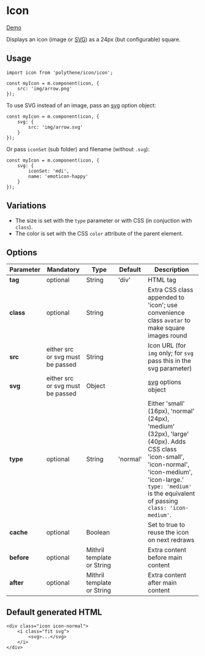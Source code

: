 # Icon

<a class="btn-demo" href="http://arthurclemens.github.io/Polythene-Examples/index.html#/icon">Demo</a>

Displays an icon (image or [SVG](#svg)) as a 24px (but configurable) square. 


## Usage

	import icon from 'polythene/icon/icon';

	const myIcon = m.component(icon, {
		src: 'img/arrow.png'
	});

To use SVG instead of an image, pass an [svg](#svg) option object:

	const myIcon = m.component(icon, {
		svg: {
		    src: 'img/arrow.svg'
		}
	});

Or pass `iconSet` (sub folder) and filename (without `.svg`):

	const myIcon = m.component(icon, {
		svg: {
			iconSet: 'mdi',
		    name: 'emoticon-happy'
		}
	});


## Variations

* The size is set with the `type` parameter or with CSS (in conjuction with `class`).
* The color is set with the CSS `color` attribute of the parent element.


## Options

| **Parameter** |  **Mandatory** | **Type** | **Default** | **Description** |
| ------------- | -------------- | -------- | ----------- | --------------- |
| **tag** | optional | String | 'div' | HTML tag |
| **class** | optional | String |  | Extra CSS class appended to 'icon'; use convenience class `avatar` to make square images round |
| **src** | either src or svg must be passed | String |  | Icon URL (for `img` only; for `svg` pass this in the svg parameter) |
| **svg** | either src or svg must be passed | Object |  | [svg](#svg) options object |
| **type** | optional | String | 'normal' | Either 'small' (16px), 'normal' (24px), 'medium' (32px), 'large' (40px). Adds CSS class 'icon-small', 'icon-normal', 'icon-medium', 'icon-large.' `type: 'medium'` is the equivalent of passing `class: 'icon-medium'`. |
| **cache** | optional | Boolean | | Set to true to reuse the icon on next redraws |
| **before** | optional | Mithril template or String | | Extra content before main content |
| **after** | optional | Mithril template or String | | Extra content after main content |


## Default generated HTML

	<div class="icon icon-normal">
	    <i class="fit svg">
	        <svg>...</svg>
	    </i>
	</div>


